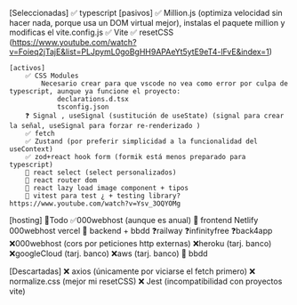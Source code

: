 [Seleccionadas]
    ✅ typescript
    [pasivos]
        ✅ Million.js (optimiza velocidad sin hacer nada, porque usa un DOM virtual mejor), instalas el paquete million y modificas el vite.config.js
        ✅ Vite
        ✅ resetCSS (https://www.youtube.com/watch?v=Foieq2jTajE&list=PLJpymL0goBgHH9APAeYt5ytE9eT4-lFvE&index=1)

    [activos]
        ✅ CSS Modules
            Necesario crear para que vscode no vea como error por culpa de typescript, aunque ya funcione el proyecto:
                declarations.d.tsx
                tsconfig.json
        ❓ Signal , useSignal (sustitución de useState) (signal para crear la señal, useSignal para forzar re-renderizado )
        ✅ fetch
        ✅ Zustand (por preferir simplicidad a la funcionalidad del useContext)
        ✅ zod+react hook form (formik está menos preparado para typescript)
        🔄 react select (select personalizados)
        🔄 react router dom
        🔄 react lazy load image component + tipos
        🔄 vitest para test ¿ + testing library? https://www.youtube.com/watch?v=Ysv_3OQYOMg

[hosting]
    🔄Todo
            ✅000webhost (aunque es anual)
    🔄 frontend
            Netlify
            000webhost
            vercel
    🔄 backend + bbdd
            ❓railway
            ❓infinityfree
            ❓back4app
            ❌000webhost (cors por peticiones http externas)
            ❌heroku (tarj. banco)
            ❌googleCloud (tarj. banco)
            ❌aws (tarj. banco)
    🔄 bbdd
            

[Descartadas]
    ❌ axios (únicamente por viciarse el fetch primero)
    ❌ normalize.css (mejor mi resetCSS)
    ❌ Jest (incompatibilidad con proyectos vite)